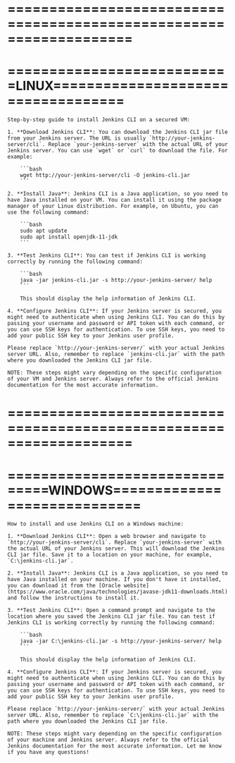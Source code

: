===================================================================
===================================================================
===========================LINUX===================================
===================================================================

    Step-by-step guide to install Jenkins CLI on a secured VM:

    1. **Download Jenkins CLI**: You can download the Jenkins CLI jar file from your Jenkins server. The URL is usually `http://your-jenkins-server/cli`. Replace `your-jenkins-server` with the actual URL of your Jenkins server. You can use `wget` or `curl` to download the file. For example:

        ```bash
        wget http://your-jenkins-server/cli -O jenkins-cli.jar
        ```

    2. **Install Java**: Jenkins CLI is a Java application, so you need to have Java installed on your VM. You can install it using the package manager of your Linux distribution. For example, on Ubuntu, you can use the following command:

        ```bash
        sudo apt update
        sudo apt install openjdk-11-jdk
        ```

    3. **Test Jenkins CLI**: You can test if Jenkins CLI is working correctly by running the following command:

        ```bash
        java -jar jenkins-cli.jar -s http://your-jenkins-server/ help
        ```

        This should display the help information of Jenkins CLI.

    4. **Configure Jenkins CLI**: If your Jenkins server is secured, you might need to authenticate when using Jenkins CLI. You can do this by passing your username and password or API token with each command, or you can use SSH keys for authentication. To use SSH keys, you need to add your public SSH key to your Jenkins user profile.

    Please replace `http://your-jenkins-server/` with your actual Jenkins server URL. Also, remember to replace `jenkins-cli.jar` with the path where you downloaded the Jenkins CLI jar file.

    NOTE: These steps might vary depending on the specific configuration of your VM and Jenkins server. Always refer to the official Jenkins documentation for the most accurate information.

===================================================================
===================================================================
===============================WINDOWS=============================
===================================================================    

    How to install and use Jenkins CLI on a Windows machine:

    1. **Download Jenkins CLI**: Open a web browser and navigate to `http://your-jenkins-server/cli`. Replace `your-jenkins-server` with the actual URL of your Jenkins server. This will download the Jenkins CLI jar file. Save it to a location on your machine, for example, `C:\jenkins-cli.jar`.

    2. **Install Java**: Jenkins CLI is a Java application, so you need to have Java installed on your machine. If you don't have it installed, you can download it from the [Oracle website](https://www.oracle.com/java/technologies/javase-jdk11-downloads.html) and follow the instructions to install it.

    3. **Test Jenkins CLI**: Open a command prompt and navigate to the location where you saved the Jenkins CLI jar file. You can test if Jenkins CLI is working correctly by running the following command:

        ```bash
        java -jar C:\jenkins-cli.jar -s http://your-jenkins-server/ help
        ```

        This should display the help information of Jenkins CLI.

    4. **Configure Jenkins CLI**: If your Jenkins server is secured, you might need to authenticate when using Jenkins CLI. You can do this by passing your username and password or API token with each command, or you can use SSH keys for authentication. To use SSH keys, you need to add your public SSH key to your Jenkins user profile.

    Please replace `http://your-jenkins-server/` with your actual Jenkins server URL. Also, remember to replace `C:\jenkins-cli.jar` with the path where you downloaded the Jenkins CLI jar file.

    NOTE: These steps might vary depending on the specific configuration of your machine and Jenkins server. Always refer to the official Jenkins documentation for the most accurate information. Let me know if you have any questions!